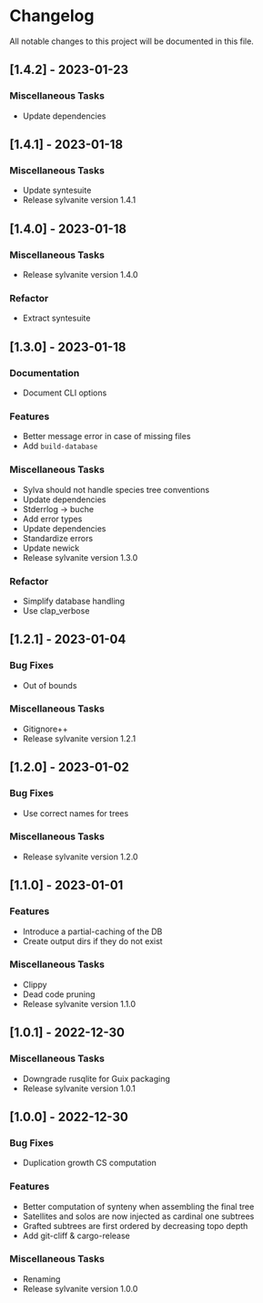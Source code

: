 # Changelog

All notable changes to this project will be documented in this file.

## [1.4.2] - 2023-01-23

### Miscellaneous Tasks

- Update dependencies

## [1.4.1] - 2023-01-18

### Miscellaneous Tasks

- Update syntesuite
- Release sylvanite version 1.4.1

## [1.4.0] - 2023-01-18

### Miscellaneous Tasks

- Release sylvanite version 1.4.0

### Refactor

- Extract syntesuite

## [1.3.0] - 2023-01-18

### Documentation

- Document CLI options

### Features

- Better message error in case of missing files
- Add `build-database`

### Miscellaneous Tasks

- Sylva should not handle species tree conventions
- Update dependencies
- Stderrlog -> buche
- Add error types
- Update dependencies
- Standardize errors
- Update newick
- Release sylvanite version 1.3.0

### Refactor

- Simplify database handling
- Use clap_verbose

## [1.2.1] - 2023-01-04

### Bug Fixes

- Out of bounds

### Miscellaneous Tasks

- Gitignore++
- Release sylvanite version 1.2.1

## [1.2.0] - 2023-01-02

### Bug Fixes

- Use correct names for trees

### Miscellaneous Tasks

- Release sylvanite version 1.2.0

## [1.1.0] - 2023-01-01

### Features

- Introduce a partial-caching of the DB
- Create output dirs if they do not exist

### Miscellaneous Tasks

- Clippy
- Dead code pruning
- Release sylvanite version 1.1.0

## [1.0.1] - 2022-12-30

### Miscellaneous Tasks

- Downgrade rusqlite for Guix packaging
- Release sylvanite version 1.0.1

## [1.0.0] - 2022-12-30

### Bug Fixes

- Duplication growth CS computation

### Features

- Better computation of synteny when assembling the final tree
- Satellites and solos are now injected as cardinal one subtrees
- Grafted subtrees are first ordered by decreasing topo depth
- Add git-cliff & cargo-release

### Miscellaneous Tasks

- Renaming
- Release sylvanite version 1.0.0

<!-- generated by git-cliff -->
